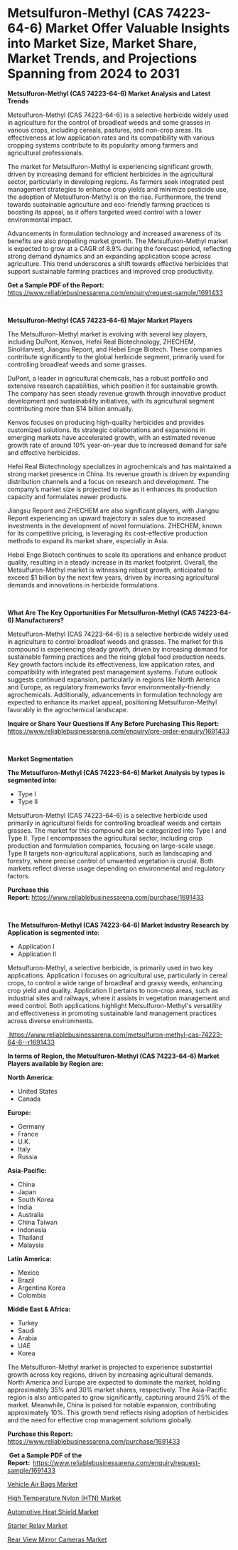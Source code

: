 <p><h1>Metsulfuron-Methyl (CAS 74223-64-6) Market Offer Valuable Insights into Market Size, Market Share, Market Trends, and Projections Spanning from 2024 to 2031</h1></p><p><strong>Metsulfuron-Methyl (CAS 74223-64-6) Market Analysis and Latest Trends</strong></p>
<p><p>Metsulfuron-Methyl (CAS 74223-64-6) is a selective herbicide widely used in agriculture for the control of broadleaf weeds and some grasses in various crops, including cereals, pastures, and non-crop areas. Its effectiveness at low application rates and its compatibility with various cropping systems contribute to its popularity among farmers and agricultural professionals.</p><p>The market for Metsulfuron-Methyl is experiencing significant growth, driven by increasing demand for efficient herbicides in the agricultural sector, particularly in developing regions. As farmers seek integrated pest management strategies to enhance crop yields and minimize pesticide use, the adoption of Metsulfuron-Methyl is on the rise. Furthermore, the trend towards sustainable agriculture and eco-friendly farming practices is boosting its appeal, as it offers targeted weed control with a lower environmental impact.</p><p>Advancements in formulation technology and increased awareness of its benefits are also propelling market growth. The Metsulfuron-Methyl market is expected to grow at a CAGR of 8.9% during the forecast period, reflecting strong demand dynamics and an expanding application scope across agriculture. This trend underscores a shift towards effective herbicides that support sustainable farming practices and improved crop productivity.</p></p>
<p><strong>Get a Sample PDF of the Report:&nbsp;</strong> <a href="https://www.reliablebusinessarena.com/enquiry/request-sample/1691433?utm_campaign=1290&utm_medium=2&utm_source=Github&utm_content=ia&utm_term=18102024&utm_id=metsulfuron-methyl-cas-74223-64-6">https://www.reliablebusinessarena.com/enquiry/request-sample/1691433</a></p>
<p>&nbsp;</p>
<p><strong>Metsulfuron-Methyl (CAS 74223-64-6) Major Market Players</strong></p>
<p><p>The Metsulfuron-Methyl market is evolving with several key players, including DuPont, Kenvos, Hefei Real Biotechnology, ZHECHEM, SinoHarvest, Jiangsu Repont, and Hebei Enge Biotech. These companies contribute significantly to the global herbicide segment, primarily used for controlling broadleaf weeds and some grasses.</p><p>DuPont, a leader in agricultural chemicals, has a robust portfolio and extensive research capabilities, which position it for sustainable growth. The company has seen steady revenue growth through innovative product development and sustainability initiatives, with its agricultural segment contributing more than $14 billion annually.</p><p>Kenvos focuses on producing high-quality herbicides and provides customized solutions. Its strategic collaborations and expansions in emerging markets have accelerated growth, with an estimated revenue growth rate of around 10% year-on-year due to increased demand for safe and effective herbicides.</p><p>Hefei Real Biotechnology specializes in agrochemicals and has maintained a strong market presence in China. Its revenue growth is driven by expanding distribution channels and a focus on research and development. The company’s market size is projected to rise as it enhances its production capacity and formulates newer products.</p><p>Jiangsu Repont and ZHECHEM are also significant players, with Jiangsu Repont experiencing an upward trajectory in sales due to increased investments in the development of novel formulations. ZHECHEM, known for its competitive pricing, is leveraging its cost-effective production methods to expand its market share, especially in Asia.</p><p>Hebei Enge Biotech continues to scale its operations and enhance product quality, resulting in a steady increase in its market footprint. Overall, the Metsulfuron-Methyl market is witnessing robust growth, anticipated to exceed $1 billion by the next few years, driven by increasing agricultural demands and innovations in herbicide formulations.</p></p>
<p>&nbsp;</p>
<p><strong>What Are The Key Opportunities For Metsulfuron-Methyl (CAS 74223-64-6) Manufacturers?</strong></p>
<p><p>Metsulfuron-Methyl (CAS 74223-64-6) is a selective herbicide widely used in agriculture to control broadleaf weeds and grasses. The market for this compound is experiencing steady growth, driven by increasing demand for sustainable farming practices and the rising global food production needs. Key growth factors include its effectiveness, low application rates, and compatibility with integrated pest management systems. Future outlook suggests continued expansion, particularly in regions like North America and Europe, as regulatory frameworks favor environmentally-friendly agrochemicals. Additionally, advancements in formulation technology are expected to enhance its market appeal, positioning Metsulfuron-Methyl favorably in the agrochemical landscape.</p></p>
<p><strong>Inquire or Share Your Questions If Any Before Purchasing This Report:</strong> <a href="https://www.reliablebusinessarena.com/enquiry/pre-order-enquiry/1691433?utm_campaign=1290&utm_medium=2&utm_source=Github&utm_content=ia&utm_term=18102024&utm_id=metsulfuron-methyl-cas-74223-64-6">https://www.reliablebusinessarena.com/enquiry/pre-order-enquiry/1691433</a></p>
<p>&nbsp;</p>
<p><strong>Market Segmentation</strong></p>
<p><strong>The Metsulfuron-Methyl (CAS 74223-64-6) Market Analysis by types is segmented into:</strong></p>
<p><ul><li>Type I</li><li>Type II</li></ul></p>
<p><p>Metsulfuron-Methyl (CAS 74223-64-6) is a selective herbicide used primarily in agricultural fields for controlling broadleaf weeds and certain grasses. The market for this compound can be categorized into Type I and Type II. Type I encompasses the agricultural sector, including crop production and formulation companies, focusing on large-scale usage. Type II targets non-agricultural applications, such as landscaping and forestry, where precise control of unwanted vegetation is crucial. Both markets reflect diverse usage depending on environmental and regulatory factors.</p></p>
<p><strong>Purchase this Report:&nbsp;</strong><a href="https://www.reliablebusinessarena.com/purchase/1691433?utm_campaign=1290&utm_medium=2&utm_source=Github&utm_content=ia&utm_term=18102024&utm_id=metsulfuron-methyl-cas-74223-64-6">https://www.reliablebusinessarena.com/purchase/1691433</a></p>
<p>&nbsp;</p>
<p><strong>The Metsulfuron-Methyl (CAS 74223-64-6) Market Industry Research by Application is segmented into:</strong></p>
<p><ul><li>Application I</li><li>Application II</li></ul></p>
<p><p>Metsulfuron-Methyl, a selective herbicide, is primarily used in two key applications. Application I focuses on agricultural use, particularly in cereal crops, to control a wide range of broadleaf and grassy weeds, enhancing crop yield and quality. Application II pertains to non-crop areas, such as industrial sites and railways, where it assists in vegetation management and weed control. Both applications highlight Metsulfuron-Methyl's versatility and effectiveness in promoting sustainable land management practices across diverse environments.</p></p>
<p><a href="https://www.reliablebusinessarena.com/metsulfuron-methyl-cas-74223-64-6--r1691433?utm_campaign=1290&utm_medium=2&utm_source=Github&utm_content=ia&utm_term=18102024&utm_id=metsulfuron-methyl-cas-74223-64-6">&nbsp;https://www.reliablebusinessarena.com/metsulfuron-methyl-cas-74223-64-6--r1691433</a></p>
<p><strong>In terms of Region, the Metsulfuron-Methyl (CAS 74223-64-6) Market Players available by Region are:</strong></p>
<p>
    <p> <strong> North America: </strong>
        <ul>
            <li>United States</li>
            <li>Canada</li>
        </ul>
        </p> 
    <p> <strong> Europe: </strong>
        <ul>
            <li>Germany</li>
            <li>France</li>
            <li>U.K.</li>
            <li>Italy</li>
            <li>Russia</li>
        </ul>
        </p> 
    <p> <strong> Asia-Pacific: </strong>
        <ul>
            <li>China</li>
            <li>Japan</li>
            <li>South Korea</li>
            <li>India</li>
            <li>Australia</li>
            <li>China Taiwan</li>
            <li>Indonesia</li>
            <li>Thailand</li>
            <li>Malaysia</li>
        </ul>
        </p> 
    <p> <strong> Latin America: </strong>
        <ul>
            <li>Mexico</li>
            <li>Brazil</li>
            <li>Argentina Korea</li>
            <li>Colombia</li>
        </ul>
        </p> 
    <p> <strong> Middle East & Africa: </strong>
        <ul>
            <li>Turkey</li>
            <li>Saudi</li>
            <li>Arabia</li>
            <li>UAE</li>
            <li>Korea</li>
        </ul>
    </p>
    </p>
<p><p>The Metsulfuron-Methyl market is projected to experience substantial growth across key regions, driven by increasing agricultural demands. North America and Europe are expected to dominate the market, holding approximately 35% and 30% market shares, respectively. The Asia-Pacific region is also anticipated to grow significantly, capturing around 25% of the market. Meanwhile, China is poised for notable expansion, contributing approximately 10%. This growth trend reflects rising adoption of herbicides and the need for effective crop management solutions globally.</p></p>
<p><strong>Purchase this Report: </strong><a href="https://www.reliablebusinessarena.com/purchase/1691433?utm_campaign=1290&utm_medium=2&utm_source=Github&utm_content=ia&utm_term=18102024&utm_id=metsulfuron-methyl-cas-74223-64-6">https://www.reliablebusinessarena.com/purchase/1691433</a></p>
<p>&nbsp;<strong>Get a Sample PDF of the Report:&nbsp;&nbsp;</strong><a href="https://www.reliablebusinessarena.com/enquiry/request-sample/1691433?utm_campaign=1290&utm_medium=2&utm_source=Github&utm_content=ia&utm_term=18102024&utm_id=metsulfuron-methyl-cas-74223-64-6">https://www.reliablebusinessarena.com/enquiry/request-sample/1691433</a></p>
<p><strong></strong></p>
<p><p><a href="https://www.linkedin.com/pulse/investment-opportunities-vehicle-air-bags-sector-risk-analysis-bvg8f?utm_campaign=1290&utm_medium=2&utm_source=Github&utm_content=ia&utm_term=18102024&utm_id=metsulfuron-methyl-cas-74223-64-6">Vehicle Air Bags Market</a></p><p><a href="https://github.com/GroverBarry/Market-Research-Report-List-7/blob/main/high-temperature-nylon-htn-market.md?utm_campaign=1290&utm_medium=2&utm_source=Github&utm_content=ia&utm_term=18102024&utm_id=metsulfuron-methyl-cas-74223-64-6">High Temperature Nylon (HTN) Market</a></p><p><a href="https://www.linkedin.com/pulse/automotive-heat-shield-market-outlook-share-analysis-growth-i5ihf?utm_campaign=1290&utm_medium=2&utm_source=Github&utm_content=ia&utm_term=18102024&utm_id=metsulfuron-methyl-cas-74223-64-6">Automotive Heat Shield Market</a></p><p><a href="https://www.linkedin.com/pulse/global-starter-relay-market-opportunities-forecast-period-from-6eo6f?utm_campaign=1290&utm_medium=2&utm_source=Github&utm_content=ia&utm_term=18102024&utm_id=metsulfuron-methyl-cas-74223-64-6">Starter Relay Market</a></p><p><a href="https://www.linkedin.com/pulse/rear-view-mirror-cameras-momentum-charting-121-cagr-path-2024-2031-dg0jf?utm_campaign=1290&utm_medium=2&utm_source=Github&utm_content=ia&utm_term=18102024&utm_id=metsulfuron-methyl-cas-74223-64-6">Rear View Mirror Cameras Market</a></p></p>
